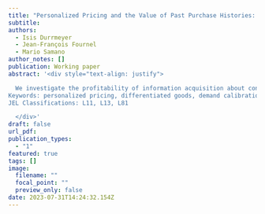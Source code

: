 ```yaml
---
title: "Personalized Pricing and the Value of Past Purchase Histories: An Empirical Perspective"
subtitle:
authors:
  - Isis Durrmeyer
  - Jean-François Fournel
  - Mario Samano
author_notes: []
publication: Working paper
abstract: '<div style="text-align: justify">

  We investigate the profitability of information acquisition about consumers’ preferences and the implementation of personalized pricing in a multi-product monopolist market structure. Our analysis uses data on prices, aggregate quantities, and individual purchase histories from a large supermarket chain in the US and an empirical model to represent grocery shopping by consumers and the supermarket pricing strategies. We estimate a large set of demand systems and supermarket marginal costs consistent with the observed uniform price setting. With the estimated distribution of preferences in hand, we simulate the information acquisition by the supermarket from purchase histories, assuming the supermarket uses Bayes’ rule to update its priors about consumers’ preferences. We then evaluate how profitable it is to set personalized prices using the information contained in purchase histories. Our results show that the supermarket can reap between 60% to 80% of the potential gains from perfect price discrimination, depending on the product category. At the same time, aggregate consumer surplus decreases but some consumer types are presented with supra-uniform prices while others with infra-uniform prices.
Keywords: personalized pricing, differentiated goods, demand calibration, price competition.
JEL Classifications: L11, L13, L81

  </div>'
draft: false
url_pdf:
publication_types:
  - "1"
featured: true
tags: []
image:
  filename: ""
  focal_point: ""
  preview_only: false
date: 2023-07-31T14:24:32.154Z
---
```

